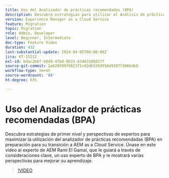 ```yaml
---
title: Uso del Analizador de prácticas recomendadas (BPA)
description: Descubra estrategias para utilizar el Análisis de prácticas recomendadas (BPA) en preparación para su transición a AEM as a Cloud Service.
version: Experience Manager as a Cloud Service
feature: Migration
topic: Migration
role: Admin, Developer
level: Beginner, Intermediate
doc-type: Feature Video
duration: 432
last-substantial-update: 2024-04-05T00:00:00Z
jira: KT-15212
exl-id: bdac2b6f-b8d9-4fbd-9b31-434033d8d27f
source-git-commit: 2a628f89f602371c02db5204956d9397f306bdb8
workflow-type: tm+mt
source-wordcount: '88'
ht-degree: 63%

---
```


# Uso del Analizador de prácticas recomendadas (BPA)

Descubra estrategias de primer nivel y perspectivas de expertos para maximizar la utilización del analizador de prácticas recomendadas (BPA) en preparación para su transición a AEM as a Cloud Service. Únase en este vídeo al experto de AEM Rami El Gamal, que le guiará a través de consideraciones clave, un uso experto de BPA y le mostrará varias perspectivas para mejorar su aprendizaje.

>[!VIDEO](https://video.tv.adobe.com/v/3428022/?learn=on)
